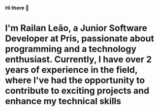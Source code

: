 ### Hi there 👋
# I'm Railan Leão, a Junior Software Developer at Pris, passionate about programming and a technology enthusiast. Currently, I have over 2 years of experience in the field, where I've had the opportunity to contribute to exciting projects and enhance my technical skills

<!--
**rayllanleao/rayllanleao** is a ✨ _special_ ✨ repository because its `README.md` (this file) appears on your GitHub profile.

Here are some ideas to get you started:

- 🔭 I’m currently working on ...
- 🌱 I’m currently learning ...
- 👯 I’m looking to collaborate on ...
- 🤔 I’m looking for help with ...
- 💬 Ask me about ...
- 📫 How to reach me: ...
- 😄 Pronouns: ...
- ⚡ Fun fact: ...
-->
